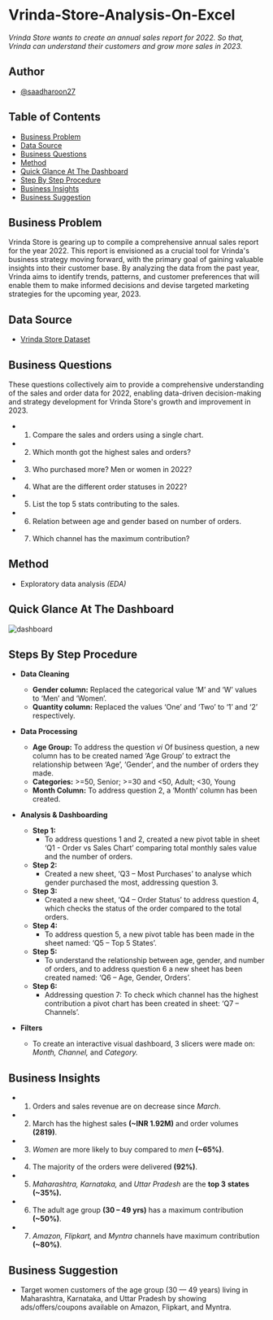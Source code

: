 # Vrinda-Store-Analysis-On-Excel
_Vrinda Store wants to create an annual sales report for 2022. So that, Vrinda can understand their customers and grow more sales in 2023._

## Author
- [@saadharoon27](https://github.com/saadharoon27)

## Table of Contents
- [Business Problem](#business-problem)
- [Data Source](#vrinda-store-dataset)
- [Business Questions](#business-questions)
- [Method](#method)
- [Quick Glance At The Dashboard](#quick-glance-at-the-dashboard)
- [Step By Step Procedure](#step-by-step-procedure)
- [Business Insights](#business-insights)
- [Business Suggestion](#business-suggestion)

## Business Problem
Vrinda Store is gearing up to compile a comprehensive annual sales report for the year 2022. This report is envisioned as a crucial tool for Vrinda's business strategy moving forward, with the primary goal of gaining valuable insights into their customer base. By analyzing the data from the past year, Vrinda aims to identify trends, patterns, and customer preferences that will enable them to make informed decisions and devise targeted marketing strategies for the upcoming year, 2023.

## Data Source
- [Vrinda Store Dataset](https://www.kaggle.com/datasets/harunshah786/vrinda-store-dataset)

## Business Questions
These questions collectively aim to provide a comprehensive understanding of the sales and order data for 2022, enabling data-driven decision-making and strategy development for Vrinda Store's growth and improvement in 2023.

- 1.	Compare the sales and orders using a single chart.
- 2.	Which month got the highest sales and orders?
- 3.	Who purchased more? Men or women in 2022?
- 4.	What are the different order statuses in 2022?
- 5.	List the top 5 stats contributing to the sales.
- 6.	Relation between age and gender based on number of orders.
- 7.	Which channel has the maximum contribution?

## Method
- Exploratory data analysis _(EDA)_

## Quick Glance At The Dashboard
![dashboard](dashboard-glance.png)

## Steps By Step Procedure

- **Data Cleaning**
  - **Gender column:** Replaced the categorical value ‘M’ and ‘W’ values to ‘Men’ and ‘Women’.
  - **Quantity column:** Replaced the values ‘One’ and ‘Two’ to ‘1’ and ‘2’ respectively.

- **Data Processing**
  - **Age Group:** To address the question *vi* Of business question, a new column has to be created named ‘Age Group’ to extract the relationship between ‘Age’, ‘Gender’, and the number of orders they made. 
  - **Categories:** >=50, Senior; >=30 and <50, Adult; <30, Young
  - **Month Column:** To address question 2, a ‘Month’ column has been created.

- **Analysis & Dashboarding**
  - **Step 1:**
    - To address questions 1 and 2, created a new pivot table in sheet ‘Q1 - Order vs Sales Chart’ comparing total monthly sales value and the number of orders.
  - **Step 2:**
    - Created a new sheet, ‘Q3 – Most Purchases’ to analyse which gender purchased the most, addressing question 3.
  - **Step 3:**
    - Created a new sheet, ‘Q4 – Order Status’ to address question 4, which checks the status of the order compared to the total orders.
  - **Step 4:**
    - To address question 5, a new pivot table has been made in the sheet named: ‘Q5 – Top 5 States’.
  - **Step 5:**
    - To understand the relationship between age, gender, and number of orders, and to address question 6 a new sheet has been created named: ‘Q6 – Age, Gender, Orders’.
  - **Step 6:**
    - Addressing question 7: To check which channel has the highest contribution a pivot chart has been created in sheet: ‘Q7 – Channels’.

- **Filters**
  - To create an interactive visual dashboard, 3 slicers were made on: *Month, Channel,* and *Category.*

## Business Insights
  - 1.	Orders and sales revenue are on decrease since _March_.
  - 2.	March has the highest sales **(~INR 1.92M)** and order volumes **(2819)**.
  - 3.	_Women_ are more likely to buy compared to _men_ **(~65%)**.
  - 4.	The majority of the orders were delivered **(92%)**.
  - 5.	_Maharashtra, Karnataka,_ and _Uttar Pradesh_ are the **top 3** **states (~35%).**
  - 6.	The adult age group **(30 – 49 yrs)** has a maximum contribution **(~50%)**.
  - 7.	_Amazon, Flipkart,_ and _Myntra_ channels have maximum contribution **(~80%)**.

## Business Suggestion
- Target women customers of the age group (30 — 49 years) living in Maharashtra, Karnataka, and Uttar Pradesh by showing ads/offers/coupons available on Amazon, Flipkart, and Myntra.
